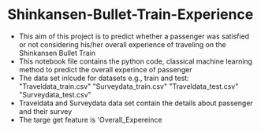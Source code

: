 # Shinkansen-Bullet-Train-Experience
- This aim of this project is to predict whether a passenger was satisfied or not considering his/her overall experience of traveling on the Shinkansen Bullet Train
- This notebook file contains the python code, classical machine learning method to predict the overall experince of passenger
- The data set inlcude for datasets e.g., train and test: 
"Traveldata_train.csv"
"Surveydata_train.csv"
"Traveldata_test.csv"
"Surveydata_test.csv"
- Traveldata and Surveydata data set contain the details about passenger and their survey
- The targe get feature is 'Overall_Expereince
